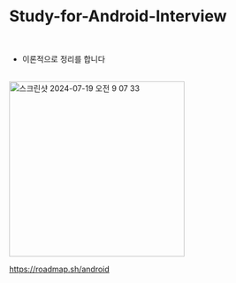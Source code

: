 # Study-for-Android-Interview

<br>

* 이론적으로 정리를 합니다

<br>

<img width="317" alt="스크린샷 2024-07-19 오전 9 07 33" src="https://github.com/user-attachments/assets/2bb2ce9f-fa25-4669-ab5a-1f577f19c0c9">     

https://roadmap.sh/android
